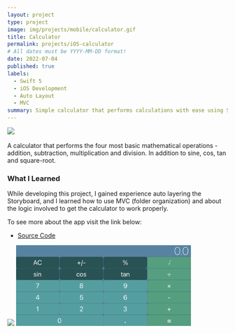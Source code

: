 ```yaml
---
layout: project
type: project
image: img/projects/mobile/calculator.gif
title: Calculator 
permalink: projects/iOS-calculator
# All dates must be YYYY-MM-DD format!
date: 2022-07-04
published: true
labels:
  - Swift 5
  - iOS Development
  - Auto Layout
  - MVC
summary: Simple calculator that performs calculations with ease using Swift.
---
```


<img width="300px" class="rounded float-start pe-4" src="../img/projects/mobile/calculator.gif">

A calculator that performs the four most basic mathematical operations - addition, subtraction, multiplication and division.
In addition to sine, cos, tan and square-root. 

### What I Learned

While developing this project, I gained experience auto layering the Storyboard, and I learned how to use MVC (folder organization) 
and about the logic involved to get the calculator to work properly.

To see more about the app visit the link below:
- [Source Code](https://github.com/acatarinaoaraujo/iOS-calculator)

<div class="text-center p-4">
  <img width="400px" src="../img/projects/mobile/calculator.gif" class="img-thumbnail" >
  <img width="400px" src="../img/projects/mobile/landscape-calculator.png" class="img-thumbnail" >
</div>
